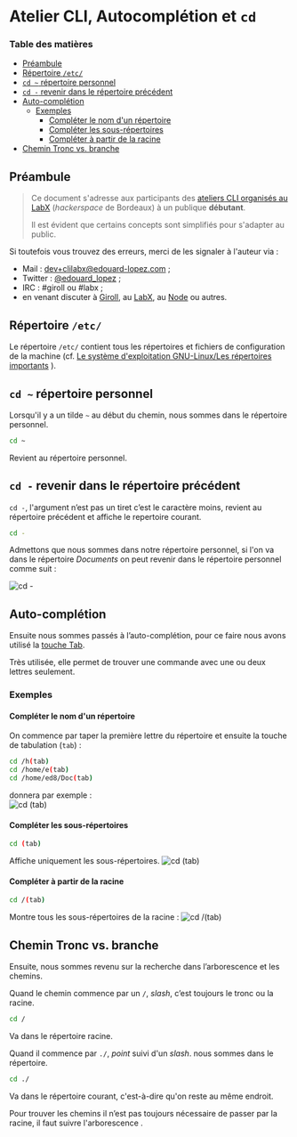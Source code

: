 # Atelier CLI, Autocomplétion et `cd`

### Table des matières

- [Préambule](#préambule)
- [Répertoire `/etc/`](#Répertoire-/etc/)
- [`cd ~` répertoire personnel](#cd-~-répertoire-personnel)
- [`cd -` revenir dans le répertoire précédent](#cd--revenir-dans-le-répertoire-précédent)
- [Auto-complétion](#Auto-complétion)
    - [Exemples](#Exemples)
        - [Compléter le nom d'un répertoire](#Compléter-le-nom-d-un-répertoire)
        - [Compléter les sous-répertoires](#Compléter-les-sous-répertoires)
        - [Compléter à partir de la racine](#Compléter-à-partir-de-la-racine)
- [Chemin Tronc vs. branche](#Chemin-Tronc-vs.-branche)

## Préambule

> Ce document s'adresse aux participants des [ateliers CLI organisés au LabX](https://www.labx.fr/) (_hackerspace_ de Bordeaux) à un publique **débutant**.
> 
> Il est évident que certains concepts sont simplifiés pour s'adapter au public. 

Si toutefois vous trouvez des erreurs, merci de les signaler à l'auteur via : 

* Mail : [dev+clilabx@edouard-lopez.com](dev+clilabx@edouard-lopez.com) ;
* Twitter : [@edouard_lopez](https://twitter.com/edouard_lopez) ;
* IRC : #giroll ou #labx ;
* en venant discuter à [Giroll](http://giroll.org/), au [LabX](www.labx.fr/), au [Node](http://bxno.de/) ou autres.


## Répertoire `/etc/`
Le répertoire `/etc/` contient tous les répertoires et fichiers de configuration de la machine (cf. [Le système d'exploitation GNU-Linux/Les répertoires importants](https://fr.wikibooks.org/wiki/Le_syst%C3%A8me_d%27exploitation_GNU-Linux/Les_r%C3%A9pertoires_importants#Les_fichiers_de_configuration)
).
 
## `cd ~` répertoire personnel
Lorsqu'il y a un tilde `~` au début du chemin, nous sommes dans le répertoire personnel.
```bash
cd ~ 
```
Revient au répertoire personnel.

## `cd -` revenir dans le répertoire précédent
`cd -`, ­l'argument n’est pas un tiret c’est le caractère moins, revient au répertoire précédent et affiche le repertoire courant.

```bash
cd -
```

Admettons que nous sommes dans notre répertoire personnel, si l'on va dans le répertoire _Documents_ on peut revenir dans le répertoire personnel comme suit :

![`cd -`][cd-tiret]


## Auto-complétion
Ensuite nous sommes passés à l’auto-complétion, pour ce faire nous avons utilisé la [touche Tab](https://fr.wikipedia.org/wiki/Touche_tabulation).

Très utilisée, elle permet de trouver une commande avec une ou deux lettres seulement.

### Exemples


#### Compléter le nom d'un répertoire
On commence par taper la première lettre du répertoire et ensuite la touche de tabulation (`tab`) :
```bash
cd /h(tab)
cd /home/e(tab)
cd /home/ed8/Doc(tab)
```
donnera par exemple :  
![`cd (tab)`][cd-demo-auto-completion]

#### Compléter les sous-répertoires
```bash
cd (tab)
```
Affiche uniquement les sous-répertoires.
![`cd (tab)`][cd-auto-completion]


#### Compléter à partir de la racine
```bash
cd /(tab) 
```
Montre tous les sous-répertoires de la racine :
![`cd /(tab)`][cd-slash-auto-completion]

## Chemin Tronc vs. branche
Ensuite, nous sommes revenu sur la recherche dans l’arborescence et les chemins.

Quand le chemin commence par un `/`, _slash_, c’est toujours le tronc ou la racine.

```bash
cd /
```
Va dans le répertoire racine.

Quand il commence par `./`, _point_ suivi d'un _slash_. nous sommes dans le répertoire. 
```bash
cd ./ 
```
Va dans le répertoire courant, c'est-à-dire qu'on reste au même endroit.

Pour trouver les chemins il n’est pas toujours nécessaire de passer par la racine, il faut suivre l'arborescence .

[cd-tiret]: cd-tiret.png
[cd-demo-auto-completion]: cd-demo-auto-completion.gif
[cd-auto-completion]: ./cd-auto-completion.png
[cd-slash-auto-completion]: ./cd-slash-auto-completion.png